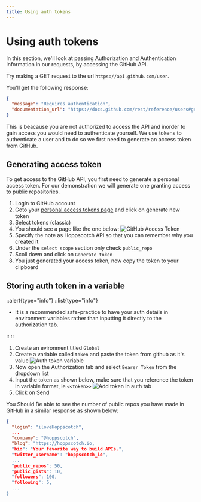 ```yaml
---
title: Using auth tokens
---
```


# Using auth tokens

In this section, we'll look at passing Authorization and Authentication Information in our requests, by accessing the GitHub API.

Try making a GET request to the url `https://api.github.com/user`.

You'll get the following response:

```json
{
  "message": "Requires authentication",
  "documentation_url": "https://docs.github.com/rest/reference/users#get-the-authenticated-user"
}
```

This is beacause you are not authorized to access the API and inorder to gain access you would need to authenticate yourself. We use tokens to authenticate a user and to do so we first need to generate an access token from GitHub.

## Generating access token

To get access to the GitHub API, you first need to generate a personal access token. For our demonstration we will generate one granting access to public repositories.

1. Login to GitHub account
2. Goto your [personal access tokens page](https://github.com/settings/tokens) and click on generate new token
3. Select tokens (classic)
4. You should see a page like the one below:
![GitHub Access Token](/getting-started/rest/github-access-token.png)
5. Specify the note as Hoppscotch API so that you can remember why you created it
6. Under the `select scope` section only check `public_repo`
7. Scoll down and click on `Generate token`
8. You just generated your access token, now copy the token to your clipboard

## Storing auth token in a variable

::alert{type="info"}
::list{type="info"}

- It is a recommended safe-practice to have your auth details in environment variables rather than inputting it directly to the authorization tab.

::
::

1. Create an evironment titled `Global`
2. Create a variable called `token` and paste the token from github as it's value
![Auth token variable](/getting-started/rest/create-token-variable.png)
3. Now open the Authorization tab and select `Bearer Token` from the dropdown list
4. Input the token as shown below, make sure that you reference the token in variable format, ie `<<token>>`
![Add token in auth tab](/getting-started/rest/add-token-in-auth-tab.png)
5. Click on Send

You Should Be able to see the number of public repos you have made in GitHub in a similar response as shown below:

```json
{
  "login": "iloveHoppscotch",
  ...
  "company": "@hoppscotch",
  "blog": "https://hoppscotch.io,
  "bio": "Your favorite way to build APIs.",
  "twitter_username": "hoppscotch_io",
  ...
  "public_repos": 50,
  "public_gists": 10,
  "followers": 100,
  "following": 5,
  ...
}
```
